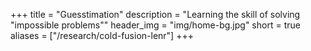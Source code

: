 +++
title = "Guesstimation"
description = "Learning the skill of solving \"impossible problems\""
header_img = "img/home-bg.jpg"
short = true
aliases = ["/research/cold-fusion-lenr"]
+++
